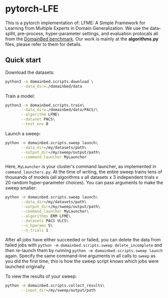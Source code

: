 # pytorch-LFE

This is a pytorch implementation of: LFME: A Simple Framework for Learning from Multiple Experts in Domain
Generalization. We use the data-spllit, pre-process, hyper-parameter settings, and evaluation protocals all from the [DomainBed benchmark](https://github.com/facebookresearch/DomainBed). Our work is mainly at the **algorithms.py** files, please refer to them for details.

## Quick start

Download the datasets:

```sh
python3 -m domainbed.scripts.download \
       --data_dir=./domainbed/data
```

Train a model:

```sh
python3 -m domainbed.scripts.train\
       --data_dir=./domainbed/data/PACS/\
       --algorithm LFME\
       --dataset PACS\
       --test_env 0
```

Launch a sweep:

```sh
python -m domainbed.scripts.sweep launch\
       --data_dir=/my/datasets/path\
       --output_dir=/my/sweep/output/path\
       --command_launcher MyLauncher
```

Here, `MyLauncher` is your cluster's command launcher, as implemented in `command_launchers.py`. At the time of writing, the entire sweep trains tens of thousands of models (all algorithms x all datasets x 3 independent trials x 20 random hyper-parameter choices). You can pass arguments to make the sweep smaller:

```sh
python -m domainbed.scripts.sweep launch\
       --data_dir=/my/datasets/path\
       --output_dir=/my/sweep/output/path\
       --command_launcher MyLauncher\
       --algorithms ERM LFME\
       --datasets PACS VLCS\
       --n_hparams 5\
       --n_trials 1
```

After all jobs have either succeeded or failed, you can delete the data from failed jobs with ``python -m domainbed.scripts.sweep delete_incomplete`` and then re-launch them by running ``python -m domainbed.scripts.sweep launch`` again. Specify the same command-line arguments in all calls to `sweep` as you did the first time; this is how the sweep script knows which jobs were launched originally.

To view the results of your sweep:

```sh
python -m domainbed.scripts.collect_results\
       --input_dir=/my/sweep/output/path
```
